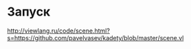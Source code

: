 # Запуск

http://viewlang.ru/code/scene.html?s=https://github.com/pavelvasev/kadety/blob/master/scene.vl
